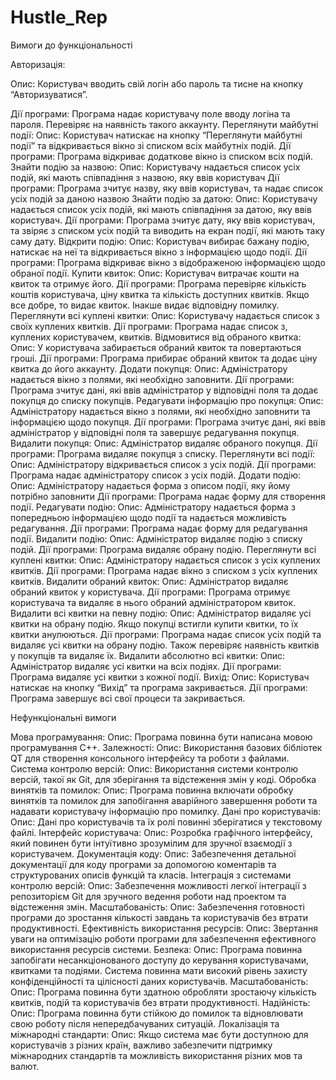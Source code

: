# Hustle_Rep
Вимоги до функціональності

Авторизація:

Опис: Користувач вводить свій логін або пароль та тисне на кнопку “Авторизуватися”.

Дії програми: Програма надає користувачу поле вводу логіна та пароля. Перевіряє на наявність такого аккаунту.
Переглянути майбутні події:
Опис: Користувач натискає на кнопку “Переглянути майбутні події” та відкривається вікно зі списком всіх майбутніх подій.
Дії програми: Програма відкриває додаткове вікно із списком всіх подій.
Знайти подію за назвою:
Опис: Користувачу надається список усіх подій, які мають співпадіння з назвою, яку ввів користувач
Дії програми: Програма зчитує назву, яку ввів користувач, та надає список усіх подій за даною назвою
Знайти подію за датою:
Опис: Користувачу надається список усіх подій, які мають співпадіння за датою, яку ввів користувач.
Дії програми: Програма зчитує дату, яку ввів користувач, та звіряє з списком усіх подій та виводить на екран події, які мають таку саму дату.
Відкрити подію:
Опис: Користувач вибирає бажану подію, натискає на неї та відкривається вікно з інформацією щодо події.
Дії програми: Програма відкриває вікно з відображеною інформацією щодо обраної події.
Купити квиток:
Опис: Користувач витрачає кошти на квиток та отримує його.
Дії програми: Програма перевіряє кількість коштів користувача, ціну квитка та кількість доступних квитків. Якщо все добре, то видає квиток. Інакше видає відповідну помилку.
Переглянути всі куплені квитки:
Опис: Користувачу надається список з своїх куплених квитків.
Дії програми: Програма надає список з, куплених користувачем, квитків.
Відмовитися від обраного квитка:
Опис: У користувача забирається обраний квиток та повертаються гроші.
Дії програми: Програма прибирає обраний квиток та додає ціну квитка до його аккаунту.
Додати покупця:
Опис: Адміністратору надається вікно з полями, які необхідно заповнити.
Дії програми: Програма зчитує дані, які ввів адміністратор у відповідні поля та додає покупця до списку покупців.
Редагувати інформацію про покупця:
Опис: Адміністратору надається вікно з полями, які необхідно заповнити та інформацією щодо покупця.
Дії програми: Програма зчитує дані, які ввів адміністратор у відповідні поля та завершує редагування покупця.
Видалити покупця:
Опис: Адміністратор видаляє обраного покупця.
Дії програми: Програма видаляє покупця з списку.
Переглянути всі події:
Опис: Адміністратору відкривається список з усіх подій.
Дії програми: Програма надає адміністратору список з усіх подій.
Додати подію:
Опис: Адміністратору надається форма з описом події, яку йому потрібно заповнити
Дії програми: Програма надає форму для створення події.
Редагувати подію:
Опис: Адміністратору надається форма з попередньою інформацією щодо події та надається можливість редагування.
Дії програми: Програма надає форму для редагування події.
Видалити подію:
Опис: Адміністратор видаляє подію з списку подій.
Дії програми: Програма видаляє обрану подію.
Переглянути всі куплені квитки:
Опис: Адміністратору надається список з усіх куплених квитків.
Дії програми: Програма надає вікно з списком з усіх куплених квитків.
Видалити обраний квиток:
Опис: Адміністратор видаляє обраний квиток у користувача.
Дії програми: Програма отримує користувача та видаляє в нього обраний адміністратором квиток.
Видалити всі квитки на певну подію:
Опис: Адміністратор видаляє усі квитки на обрану подію. Якщо покупці встигли купити квитки, то їх квитки анулюються.
Дії програми: Програма надає список усіх подій та видаляє усі квитки на обрану подію. Також перевіряє наявність квитків у покупців та видаляє їх.
Видалити абсолютно всі квитки:
Опис: Адміністратор видаляє усі квитки на всіх подіях.
Дії програми: Програма видаляє усі квитки з кожної події.
Вихід:
Опис: Користувач натискає на кнопку “Вихід” та програма закривається.
Дії програми: Програма завершує всі свої процеси та закривається.


Нефункціональні вимоги

Мова програмування:
Опис: Програма повинна бути написана мовою програмування C++.
Залежності:
Опис: Використання базових бібліотек QT для створення консольного інтерфейсу та роботи з файлами.
Система контролю версій:
Опис: Використання системи контролю версій, такої як Git, для зберігання та відстеження змін у коді.
Обробка винятків та помилок:
Опис: Програма повинна включати обробку винятків та помилок для запобігання аварійного завершення роботи та надавати користувачу інформацію про помилку.
Дані про користувачів:
Опис: Дані про користувачів та їх ролі повинні зберігатися у текстовому файлі.
Інтерфейс користувача:
Опис: Розробка графічного інтерфейсу, який повинен бути інтуїтивно зрозумілим для зручної взаємодії з користувачем.
Документація коду:
Опис: Забезпечення детальної документації для коду програми за допомогою коментарів та структурованих описів функцій та класів.
Інтеграція з системами контролю версій:
Опис: Забезпечення можливості легкої інтеграції з репозиторієм Git для зручного ведення роботи над проектом та відстеження змін.
Масштабованість:
Опис: Забезпечення готовності програми до зростання кількості завдань та користувачів без втрати продуктивності.
Ефективність використання ресурсів:
Опис: Звертання уваги на оптимізацію роботи програми для забезпечення ефективного використання ресурсів системи.
Безпека:
Опис: Програма повинна запобігати несанкціонованого доступу до керування користувачами, квитками та подіями. Система повинна мати високий рівень захисту конфіденційності та цілісності даних користувачів.
Масштабованість:
Опис: Програма повинна бути здатною обробляти зростаючу кількість квитків, подій та користувачів без втрати продуктивності.
Надійність:
Опис: Програма повинна бути стійкою до помилок та відновлювати свою роботу після непередбачуваних ситуацій.
Локалізація та міжнародні стандарти:
Опис: Якщо система має бути доступною для користувачів з різних країн, важливо забезпечити підтримку міжнародних стандартів та можливість використання різних мов та валют.
